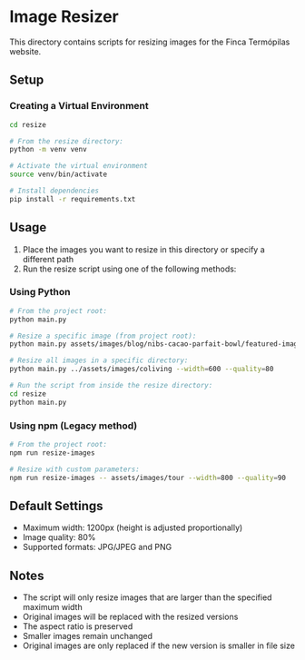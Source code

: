 # Image Resizer

This directory contains scripts for resizing images for the Finca Termópilas website.

## Setup

### Creating a Virtual Environment

```bash
cd resize

# From the resize directory:
python -m venv venv

# Activate the virtual environment
source venv/bin/activate

# Install dependencies
pip install -r requirements.txt
```

## Usage

1. Place the images you want to resize in this directory or specify a different path
2. Run the resize script using one of the following methods:

### Using Python

```bash
# From the project root:
python main.py

# Resize a specific image (from project root):
python main.py assets/images/blog/nibs-cacao-parfait-bowl/featured-image.jpg --width=400 --quality=50

# Resize all images in a specific directory:
python main.py ../assets/images/coliving --width=600 --quality=80

# Run the script from inside the resize directory:
cd resize
python main.py
```

### Using npm (Legacy method)

```bash
# From the project root:
npm run resize-images

# Resize with custom parameters:
npm run resize-images -- assets/images/tour --width=800 --quality=90
```

## Default Settings

- Maximum width: 1200px (height is adjusted proportionally)
- Image quality: 80%
- Supported formats: JPG/JPEG and PNG

## Notes

- The script will only resize images that are larger than the specified maximum width
- Original images will be replaced with the resized versions
- The aspect ratio is preserved
- Smaller images remain unchanged 
- Original images are only replaced if the new version is smaller in file size 